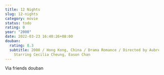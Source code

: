 ```yaml
---
title: 12 Nights
slug: 12-nights
category: movie
status: todo
rating: 0
year: "2000"
date: 2022-03-23 16:40:26+08:00
douban:
  rating: 8.3
  subtitle: 2000 / Hong Kong, China / Drama Romance / Directed by Aubrey Lam /
    Starring Cecilia Cheung, Eason Chan
---
```


Via friends douban
